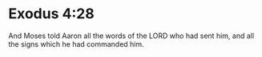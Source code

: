# Exodus 4:28

And Moses told Aaron all the words of the LORD who had sent him, and all the signs which he had commanded him.